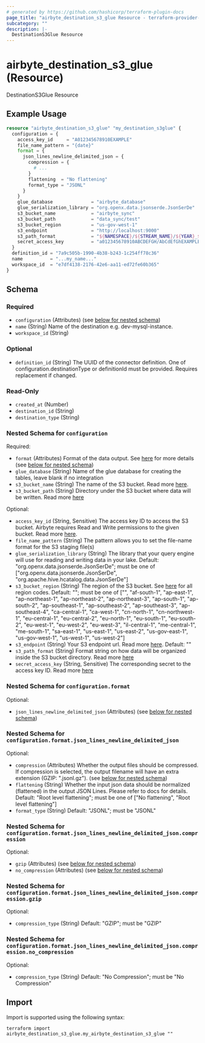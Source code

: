 ```yaml
---
# generated by https://github.com/hashicorp/terraform-plugin-docs
page_title: "airbyte_destination_s3_glue Resource - terraform-provider-airbyte"
subcategory: ""
description: |-
  DestinationS3Glue Resource
---
```


# airbyte_destination_s3_glue (Resource)

DestinationS3Glue Resource

## Example Usage

```terraform
resource "airbyte_destination_s3_glue" "my_destination_s3glue" {
  configuration = {
    access_key_id     = "A012345678910EXAMPLE"
    file_name_pattern = "{date}"
    format = {
      json_lines_newline_delimited_json = {
        compression = {
          # ...
        }
        flattening  = "No flattening"
        format_type = "JSONL"
      }
    }
    glue_database              = "airbyte_database"
    glue_serialization_library = "org.openx.data.jsonserde.JsonSerDe"
    s3_bucket_name             = "airbyte_sync"
    s3_bucket_path             = "data_sync/test"
    s3_bucket_region           = "us-gov-west-1"
    s3_endpoint                = "http://localhost:9000"
    s3_path_format             = "${NAMESPACE}/${STREAM_NAME}/${YEAR}_${MONTH}_${DAY}_${EPOCH}_"
    secret_access_key          = "a012345678910ABCDEFGH/AbCdEfGhEXAMPLEKEY"
  }
  definition_id = "7a9c505b-1990-4b38-b243-1c254ff78c36"
  name          = "...my_name..."
  workspace_id  = "e7df4138-2176-42e6-aa11-ed72fe60b365"
}
```

<!-- schema generated by tfplugindocs -->
## Schema

### Required

- `configuration` (Attributes) (see [below for nested schema](#nestedatt--configuration))
- `name` (String) Name of the destination e.g. dev-mysql-instance.
- `workspace_id` (String)

### Optional

- `definition_id` (String) The UUID of the connector definition. One of configuration.destinationType or definitionId must be provided. Requires replacement if changed.

### Read-Only

- `created_at` (Number)
- `destination_id` (String)
- `destination_type` (String)

<a id="nestedatt--configuration"></a>
### Nested Schema for `configuration`

Required:

- `format` (Attributes) Format of the data output. See <a href="https://docs.airbyte.com/integrations/destinations/s3/#supported-output-schema">here</a> for more details (see [below for nested schema](#nestedatt--configuration--format))
- `glue_database` (String) Name of the glue database for creating the tables, leave blank if no integration
- `s3_bucket_name` (String) The name of the S3 bucket. Read more <a href="https://docs.aws.amazon.com/AmazonS3/latest/userguide/create-bucket-overview.html">here</a>.
- `s3_bucket_path` (String) Directory under the S3 bucket where data will be written. Read more <a href="https://docs.airbyte.com/integrations/destinations/s3#:~:text=to%20format%20the-,bucket%20path,-%3A">here</a>

Optional:

- `access_key_id` (String, Sensitive) The access key ID to access the S3 bucket. Airbyte requires Read and Write permissions to the given bucket. Read more <a href="https://docs.aws.amazon.com/general/latest/gr/aws-sec-cred-types.html#access-keys-and-secret-access-keys">here</a>.
- `file_name_pattern` (String) The pattern allows you to set the file-name format for the S3 staging file(s)
- `glue_serialization_library` (String) The library that your query engine will use for reading and writing data in your lake. Default: "org.openx.data.jsonserde.JsonSerDe"; must be one of ["org.openx.data.jsonserde.JsonSerDe", "org.apache.hive.hcatalog.data.JsonSerDe"]
- `s3_bucket_region` (String) The region of the S3 bucket. See <a href="https://docs.aws.amazon.com/AWSEC2/latest/UserGuide/using-regions-availability-zones.html#concepts-available-regions">here</a> for all region codes. Default: ""; must be one of ["", "af-south-1", "ap-east-1", "ap-northeast-1", "ap-northeast-2", "ap-northeast-3", "ap-south-1", "ap-south-2", "ap-southeast-1", "ap-southeast-2", "ap-southeast-3", "ap-southeast-4", "ca-central-1", "ca-west-1", "cn-north-1", "cn-northwest-1", "eu-central-1", "eu-central-2", "eu-north-1", "eu-south-1", "eu-south-2", "eu-west-1", "eu-west-2", "eu-west-3", "il-central-1", "me-central-1", "me-south-1", "sa-east-1", "us-east-1", "us-east-2", "us-gov-east-1", "us-gov-west-1", "us-west-1", "us-west-2"]
- `s3_endpoint` (String) Your S3 endpoint url. Read more <a href="https://docs.aws.amazon.com/general/latest/gr/s3.html#:~:text=Service%20endpoints-,Amazon%20S3%20endpoints,-When%20you%20use">here</a>. Default: ""
- `s3_path_format` (String) Format string on how data will be organized inside the S3 bucket directory. Read more <a href="https://docs.airbyte.com/integrations/destinations/s3#:~:text=The%20full%20path%20of%20the%20output%20data%20with%20the%20default%20S3%20path%20format">here</a>
- `secret_access_key` (String, Sensitive) The corresponding secret to the access key ID. Read more <a href="https://docs.aws.amazon.com/general/latest/gr/aws-sec-cred-types.html#access-keys-and-secret-access-keys">here</a>

<a id="nestedatt--configuration--format"></a>
### Nested Schema for `configuration.format`

Optional:

- `json_lines_newline_delimited_json` (Attributes) (see [below for nested schema](#nestedatt--configuration--format--json_lines_newline_delimited_json))

<a id="nestedatt--configuration--format--json_lines_newline_delimited_json"></a>
### Nested Schema for `configuration.format.json_lines_newline_delimited_json`

Optional:

- `compression` (Attributes) Whether the output files should be compressed. If compression is selected, the output filename will have an extra extension (GZIP: ".jsonl.gz"). (see [below for nested schema](#nestedatt--configuration--format--json_lines_newline_delimited_json--compression))
- `flattening` (String) Whether the input json data should be normalized (flattened) in the output JSON Lines. Please refer to docs for details. Default: "Root level flattening"; must be one of ["No flattening", "Root level flattening"]
- `format_type` (String) Default: "JSONL"; must be "JSONL"

<a id="nestedatt--configuration--format--json_lines_newline_delimited_json--compression"></a>
### Nested Schema for `configuration.format.json_lines_newline_delimited_json.compression`

Optional:

- `gzip` (Attributes) (see [below for nested schema](#nestedatt--configuration--format--json_lines_newline_delimited_json--compression--gzip))
- `no_compression` (Attributes) (see [below for nested schema](#nestedatt--configuration--format--json_lines_newline_delimited_json--compression--no_compression))

<a id="nestedatt--configuration--format--json_lines_newline_delimited_json--compression--gzip"></a>
### Nested Schema for `configuration.format.json_lines_newline_delimited_json.compression.gzip`

Optional:

- `compression_type` (String) Default: "GZIP"; must be "GZIP"


<a id="nestedatt--configuration--format--json_lines_newline_delimited_json--compression--no_compression"></a>
### Nested Schema for `configuration.format.json_lines_newline_delimited_json.compression.no_compression`

Optional:

- `compression_type` (String) Default: "No Compression"; must be "No Compression"

## Import

Import is supported using the following syntax:

```shell
terraform import airbyte_destination_s3_glue.my_airbyte_destination_s3_glue ""
```
